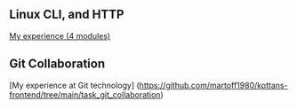 ## Linux CLI, and HTTP
[My experience (4 modules)](https://github.com/martoff1980/kottans-frontend/tree/main/task_linux_cli)

## Git Collaboration
[My experience at Git technology] (https://github.com/martoff1980/kottans-frontend/tree/main/task_git_collaboration)
